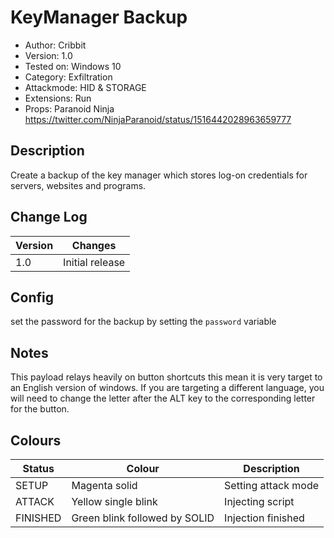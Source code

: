 # KeyManager Backup
- Author: Cribbit
- Version: 1.0
- Tested on: Windows 10
- Category: Exfiltration
- Attackmode: HID & STORAGE
- Extensions: Run
- Props: Paranoid Ninja https://twitter.com/NinjaParanoid/status/1516442028963659777

## Description
Create a backup of the key manager which stores log-on credentials for servers, websites and programs.

## Change Log
| Version | Changes         |
| ------- | --------------- |
| 1.0     | Initial release |

## Config
set the password for the backup by setting the `password` variable

## Notes
This payload relays heavily on button shortcuts this mean it is very target to an English version of windows. 
If you are targeting a different language, you will need to change the letter after the ALT key to the corresponding letter for the button.

## Colours
| Status   | Colour                        | Description                 |
| -------- | ----------------------------- | --------------------------- |
| SETUP    | Magenta solid                 | Setting attack mode         |
| ATTACK   | Yellow single blink           | Injecting script            |
| FINISHED | Green blink followed by SOLID | Injection finished          |